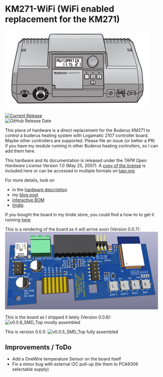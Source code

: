 # KM271-WiFi (WiFi enabled replacement for the KM271)

![Buderus Logamatic 2107 M grey](IMG/Logamatic_2107M_grey.PNG)

[![Current Release](https://img.shields.io/github/release/the78mole/km271-wifi.svg)](https://github.com/the78mole/km271-wifi/releases/latest)    
![GitHub Release Date](https://img.shields.io/github/release-date/the78mole/km271-wifi)    

This piece of hardware is a direct replacement for the Buderus KM271 to control a buderus heating system with Logamatic 2107 controller board. Maybe other controllers are supported. Please file an issue (or better a PR) if you have my module running in other Buderus heating controllers, so I can add them here.

This hardware and its documentation is released under the *TAPR Open Hardware License* Version 1.0 (May 25, 2007). 
A [copy of the license](LICENSE.txt) is included here or can be accessed in multiple formats on [tapr.org](https://tapr.org/the-tapr-open-hardware-license/). 

For more details, look on 
  
  * in the [hardware description](DOC/Hardware%20Description.md)
  * my [blog post](https://the78mole.de/reverse-engineering-the-buderus-km217/) 
  * [interactive BOM](https://htmlpreview.github.io/?https://github.com/the78mole/km271-wifi/blob/main/KM217-WiFi/bom/ibom.html)
  * [tindie](https://www.tindie.com/products/the78mole/buderus-km217-wifi-replacement/).

If you bought the board in my tindie store, you could find a how-to to get it running [here](https://the78mole.de/projects/km271-wifi-howto/)


This is a rendering of the board as it will arrive soon (Version 0.0.7):
![v0.0.6_SMD_Top mostly assembled](IMG/KM271-WiFi-0.0.7_3D.png)

This is the board as I shipped it lately (Version 0.0.6):
![v0.0.6_SMD_Top mostly assembled](IMG/PXL_20230317_192132690.jpg)

This is version 0.0.5:
![v0.0.5_SMD_Top fully assembled](IMG/KM271-WiFi_0.0.5_top_fully.jpg)

## Improvements / ToDo

 * Add a OneWire temperature Sensor on the board itself
 * Fix a minor bug with external I2C pull-up (tie them to PCA9306 selectable supply)

